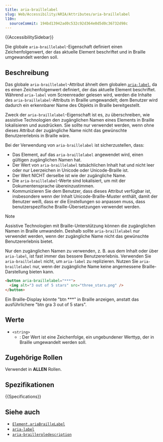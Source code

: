 ```yaml
---
title: aria-braillelabel
slug: Web/Accessibility/ARIA/Attributes/aria-braillelabel
l10n:
  sourceCommit: 194bd13942ad0c532c92d364e0d5d0c36732d98c
---
```


{{AccessibilitySidebar}}

Die globale `aria-braillelabel`-Eigenschaft definiert einen Zeichenfolgenwert, der das aktuelle Element beschriftet und in Braille umgewandelt werden soll.

## Beschreibung

Das globale `aria-braillelabel`-Attribut ähnelt dem globalen [`aria-label`](/de/docs/Web/Accessibility/ARIA/Attributes/aria-label), da es einen Zeichenfolgenwert definiert, der das aktuelle Element beschriftet. Während `aria-label` vom Screenreader gelesen wird, werden die Inhalte des `aria-braillelabel`-Attributs in Braille umgewandelt; dem Benutzer wird dadurch ein erkennbarer Name des Objekts in Braille bereitgestellt.

Zweck der `aria-braillelabel`-Eigenschaft ist es, zu überschreiben, wie assistive Technologien den zugänglichen Namen eines Elements in Braille lokalisieren und ausdrücken. Sie sollte nur verwendet werden, wenn ohne dieses Attribut der zugängliche Name nicht das gewünschte Benutzererlebnis in Braille wäre.

Bei der Verwendung von `aria-braillelabel` ist sicherzustellen, dass:

- Das Element, auf das `aria-braillelabel` angewendet wird, einen gültigen zugänglichen Namen hat.
- Der Wert von `aria-braillelabel` tatsächlichen Inhalt hat und nicht leer oder nur Leerzeichen in Unicode oder Unicode-Braille ist.
- Der Wert NICHT derselbe ist wie der zugängliche Name.
- Die `aria-braillelabel`-Werte sind lokalisiert, um mit der Dokumentensprache übereinzustimmen.
- Kommunizieren Sie dem Benutzer, dass dieses Attribut verfügbar ist, insbesondere wenn der Inhalt Unicode-Braille-Muster enthält, damit der Benutzer weiß, dass er die Einstellungen so anpassen muss, dass benutzerspezifische Braille-Übersetzungen verwendet werden.

> [!NOTE]
> Assistive Technologien mit Braille-Unterstützung können die zugänglichen Namen in Braille umwandeln.
> Deshalb sollte `aria-braillelabel` nur verwendet werden, wenn der zugängliche Name nicht das gewünschte Benutzererlebnis bietet.

Nur den zugänglichen Namen zu verwenden, z. B. aus dem Inhalt oder über `aria-label`, ist fast immer das bessere Benutzererlebnis. Verwenden Sie `aria-braillelabel` nicht, um `aria-label` zu replizieren. Nutzen Sie `aria-braillelabel` nur, wenn der zugängliche Name keine angemessene Braille-Darstellung bieten kann.

```html
<button aria-braillelabel="***">
  <img alt="3 out of 5 stars" src="three_stars.png" />
</button>
```

Ein Braille-Display könnte "btn \*\*\*" in Braille anzeigen, anstatt das ausführlichere "btn gra 3 out of 5 stars".

## Werte

- `<string>`
  - : Der Wert ist eine Zeichenfolge, ein ungebundener Werttyp, der in Braille umgewandelt werden soll.

## Zugehörige Rollen

Verwendet in **ALLEN** Rollen.

## Spezifikationen

{{Specifications}}

## Siehe auch

- [`Element.ariaBrailleLabel`](/de/docs/Web/API/Element/ariaBrailleLabel)
- [`aria-label`](/de/docs/Web/Accessibility/ARIA/Attributes/aria-label)
- [`aria-brailleroledescription`](/de/docs/Web/Accessibility/ARIA/Attributes/aria-brailleroledescription)
